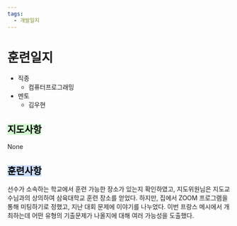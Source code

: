 ```yaml
---
tags:
  - 개발일지
---
```

# 훈련일지

- 직종
	- 컴퓨터프로그래밍
- 멘토
	- 김우현
## <mark style="background: #BBFABBA6;">지도사항</mark>

None

## <mark style="background: #ADCCFFA6;">훈련사항</mark>

선수가 소속하는 학교에서 훈련 가능한 장소가 있는지 확인하였고, 지도위원님은 지도교수님과의 상의하여 삼육대학교 훈련 장소를 얻었다.
하지만, 집에서 ZOOM 프로그램을 통해 미팅하기로 정했고, 지난 대회 문제에 이야기를 나누었다.
이번 프랑스 메시에서 개최하는데 어떤 유형의 기출문제가 나올지에 대해 여러 가능성을 도출했다.